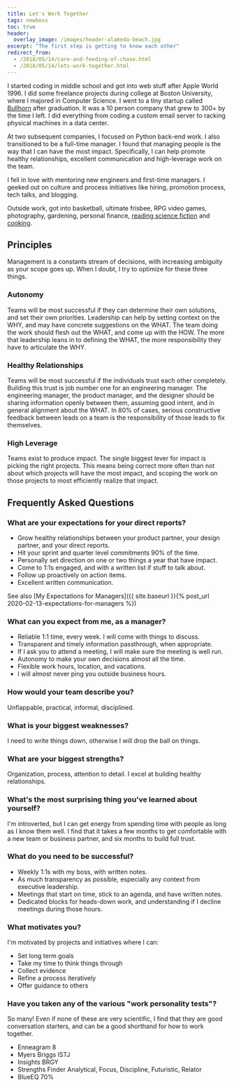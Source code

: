 ```yaml
---
title: Let's Work Together
tags: newboss
toc: true
header:
  overlay_image: /images/header-alameda-beach.jpg
excerpt: "The first step is getting to know each other"
redirect_from:
  - /2018/05/14/care-and-feeding-of-chase.html
  - /2018/05/14/lets-work-together.html
---
```


I started coding in middle school and got into web stuff after Apple World 1996.
I did some freelance projects during college at Boston University, where I majored in
Computer Science. I went to a tiny startup called [Bullhorn](https://www.bullhorn.com/) after graduation. It
was a 10 person company that grew to 300+ by the time I left. I did everything from coding 
a custom email server to racking physical machines in a data center.

At two subsequent companies, I focused on Python back-end work. I also
transitioned to be a full-time manager. I found that managing people is the
way that I can have the most impact. Specifically, I can help promote healthy
relationships, excellent communication and high-leverage work on the team.

I fell in love with mentoring new engineers and first-time managers. I geeked out on
culture and process initiatives like hiring, promotion process, tech talks,
and blogging.

Outside work, got into basketball, ultimate frisbee, RPG video games,
photography, gardening, personal finance,
[reading science fiction](https://www.goodreads.com/user/show/9297327-chase-seibert)
and [cooking](https://www.dropbox.com/s/j16y65jm26780n8/cookbook.pdf?dl=0).

## Principles

Management is a constants stream of decisions, with increasing ambiguity as your
scope goes up. When I doubt, I try to optimize for these three things. 

### Autonomy

Teams will be most successful if they can determine their own solutions, and set 
their own priorities. Leadership can help by setting context on the WHY, and may 
have concrete suggestions on the WHAT. The team doing the work should flesh out
the WHAT, and come up with the HOW. The more that leadership leans in to defining
the WHAT, the more responsibility they have to articulate the WHY. 

### Healthy Relationships

Teams will be most successful if the individuals trust each other completely. 
Building this trust is job number one for an engineering manager. The engineering 
manager, the product manager, and the designer should be sharing information openly 
between them, assuming good intent, and in general alignment about the WHAT. In 80% 
of cases, serious constructive feedback between leads on a team is the responsibility 
of those leads to fix themselves. 

### High Leverage

Teams exist to produce impact. The single biggest lever for impact is picking the 
right projects. This means being correct more often than not about which projects will
have the most impact, and scoping the work on those projects to most efficiently realize 
that impact. 

## Frequently Asked Questions

### What are your expectations for your direct reports?

- Grow healthy relationships between your product partner, your design partner, and your direct reports.
- Hit your sprint and quarter level commitments 90% of the time.
- Personally set direction on one or two things a year that have impact.
- Come to 1:1s engaged, and with a written list if stuff to talk about.
- Follow up proactively on action items.
- Excellent written communication.

See also [My Expectations for Managers]({{ site.baseurl }}{% post_url 2020-02-13-expectations-for-managers %})

### What can you expect from me, as a manager?

- Reliable 1:1 time, every week. I will come with things to discuss.
- Transparent and timely information passthrough, when appropriate. 
- If I ask you to attend a meeting, I will make sure the meeting is well run.
- Autonomy to make your own decisions almost all the time.
- Flexible work hours, location, and vacations.
- I will almost never ping you outside business hours.

### How would your team describe you?

Unflappable, practical, informal, disciplined.

### What is your biggest weaknesses?

I need to write things down, otherwise I will drop the ball on things. 

### What are your biggest strengths?

Organization, process, attention to detail. I excel at building healthy relationships.

### What's the most surprising thing you've learned about yourself?

I'm introverted, but I can get energy from spending time with people as long as
I know them well. I find that it takes a few months to get comfortable with a new
team or business partner, and six months to build full trust. 

### What do you need to be successful?

- Weekly 1:1s with my boss, with written notes.
- As much transparency as possible, especially any context from executive leadership.
- Meetings that start on time, stick to an agenda, and have written notes.
- Dedicated blocks for heads-down work, and understanding if I decline meetings during those hours.

### What motivates you?

I'm motivated by projects and initiatives where I can:

- Set long term goals
- Take my time to think things through
- Collect evidence
- Refine a process iteratively
- Offer guidance to others

### Have you taken any of the various "work personality tests"?

So many! Even if none of these are very scientific, I find that
they are good conversation starters, and can be a good shorthand
for how to work together.

- Enneagram 8
- Myers Briggs ISTJ
- Insights BRGY
- Strengths Finder Analytical, Focus, Discipline, Futuristic, Relator
- BlueEQ 70%
